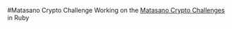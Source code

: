 #Matasano Crypto Challenge
Working on the [Matasano Crypto Challenges](http://cryptopals.com/) in Ruby